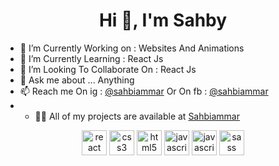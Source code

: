 <h1 align="center">Hi 👋, I'm Sahby</h1>
  
- 🔭 I’m Currently Working on : Websites And Animations
- 🌱 I’m Currently Learning : React Js 
- 👯 I’m Looking To Collaborate On : React Js  
- 💬 Ask me about ... Anything
- 📫 Reach me On ig : [@sahbiammar](https://www.instagram.com/sahbiammar/)
           Or On fb : [@sahbiammar](https://www.facebook.com/sahbi.ammar.50/)
- - 👨‍💻 All of my projects are available at [Sahbiammar](https://github.com/sahbiammar)

<p align="center"> 
  <img src=https://devicons.github.io/devicon/devicon.git/icons/react/react-original-wordmark.svg alt=react width="40" height="40"/> 
<img src=https://devicons.github.io/devicon/devicon.git/icons/css3/css3-original-wordmark.svg alt=css3 width="40" height="40"/>     <img src=https://devicons.github.io/devicon/devicon.git/icons/html5/html5-original-wordmark.svg alt=html5 width="40" height="40"/> <img src=https://devicons.github.io/devicon/devicon.git/icons/javascript/javascript-original.svg alt=javascript width="40" height="40"/>  
 <img src=https://e7.pngegg.com/pngimages/265/442/png-clipart-jquery-octos-global-javascript-library-document-object-model-ajax-framework-text-trademark.png alt=javascript width="40" height="40"/> 
<img src=https://devicons.github.io/devicon/devicon.git/icons/sass/sass-original.svg alt=sass width="40" height="40"/> 
</p>
